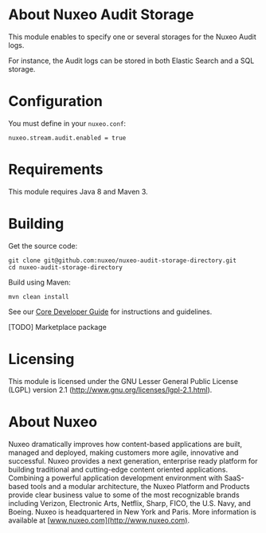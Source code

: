 # About Nuxeo Audit Storage

This module enables to specify one or several storages for the Nuxeo Audit logs.

For instance, the Audit logs can be stored in both Elastic Search and a SQL storage.

# Configuration

You must define in your `nuxeo.conf`:

    nuxeo.stream.audit.enabled = true

# Requirements

This module requires Java 8 and Maven 3.

# Building

Get the source code:

    git clone git@github.com:nuxeo/nuxeo-audit-storage-directory.git
    cd nuxeo-audit-storage-directory

Build using Maven:

    mvn clean install

See our [Core Developer Guide](http://doc.nuxeo.com/x/B4BH) for instructions and guidelines.

[TODO] Marketplace package

# Licensing

This module is licensed under the GNU Lesser General Public License (LGPL) version 2.1 (http://www.gnu.org/licenses/lgpl-2.1.html).

# About Nuxeo

Nuxeo dramatically improves how content-based applications are built, managed and deployed, making customers more agile, innovative and successful. Nuxeo provides a next generation, enterprise ready platform for building traditional and cutting-edge content oriented applications. Combining a powerful application development environment with
SaaS-based tools and a modular architecture, the Nuxeo Platform and Products provide clear business value to some of the most recognizable brands including Verizon, Electronic Arts, Netflix, Sharp, FICO, the U.S. Navy, and Boeing. Nuxeo is headquartered in New York and Paris.
More information is available at [www.nuxeo.com](http://www.nuxeo.com).